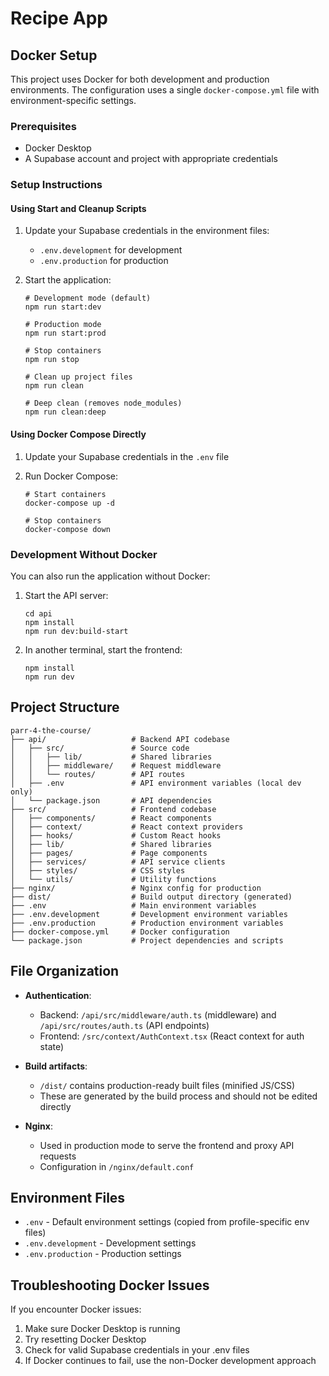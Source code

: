 # Recipe App

## Docker Setup

This project uses Docker for both development and production environments. The configuration uses a single `docker-compose.yml` file with environment-specific settings.

### Prerequisites

- Docker Desktop
- A Supabase account and project with appropriate credentials

### Setup Instructions

#### Using Start and Cleanup Scripts

1. Update your Supabase credentials in the environment files:
   - `.env.development` for development
   - `.env.production` for production

2. Start the application:

   ```
   # Development mode (default)
   npm run start:dev
   
   # Production mode
   npm run start:prod
   
   # Stop containers
   npm run stop
   
   # Clean up project files
   npm run clean
   
   # Deep clean (removes node_modules)
   npm run clean:deep
   ```

#### Using Docker Compose Directly

1. Update your Supabase credentials in the `.env` file

2. Run Docker Compose:
   ```
   # Start containers
   docker-compose up -d

   # Stop containers
   docker-compose down
   ```

### Development Without Docker

You can also run the application without Docker:

1. Start the API server:
   ```
   cd api
   npm install
   npm run dev:build-start
   ```

2. In another terminal, start the frontend:
   ```
   npm install
   npm run dev
   ```

## Project Structure

```
parr-4-the-course/
├── api/                   # Backend API codebase
│   ├── src/               # Source code
│   │   ├── lib/           # Shared libraries
│   │   ├── middleware/    # Request middleware
│   │   └── routes/        # API routes
│   ├── .env               # API environment variables (local dev only)
│   └── package.json       # API dependencies
├── src/                   # Frontend codebase
│   ├── components/        # React components
│   ├── context/           # React context providers
│   ├── hooks/             # Custom React hooks
│   ├── lib/               # Shared libraries
│   ├── pages/             # Page components
│   ├── services/          # API service clients
│   ├── styles/            # CSS styles
│   └── utils/             # Utility functions
├── nginx/                 # Nginx config for production
├── dist/                  # Build output directory (generated)
├── .env                   # Main environment variables
├── .env.development       # Development environment variables
├── .env.production        # Production environment variables
├── docker-compose.yml     # Docker configuration
└── package.json           # Project dependencies and scripts
```

## File Organization

- **Authentication**: 
  - Backend: `/api/src/middleware/auth.ts` (middleware) and `/api/src/routes/auth.ts` (API endpoints)
  - Frontend: `/src/context/AuthContext.tsx` (React context for auth state)

- **Build artifacts**: 
  - `/dist/` contains production-ready built files (minified JS/CSS)
  - These are generated by the build process and should not be edited directly

- **Nginx**: 
  - Used in production mode to serve the frontend and proxy API requests
  - Configuration in `/nginx/default.conf`

## Environment Files

- `.env` - Default environment settings (copied from profile-specific env files)
- `.env.development` - Development settings
- `.env.production` - Production settings

## Troubleshooting Docker Issues

If you encounter Docker issues:

1. Make sure Docker Desktop is running
2. Try resetting Docker Desktop
3. Check for valid Supabase credentials in your .env files
4. If Docker continues to fail, use the non-Docker development approach 